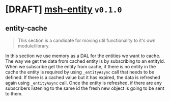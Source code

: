 # [DRAFT] [msh-entity](https://github.com/beecode-rs/msh-entity) `v0.1.0`

## entity-cache

> This section is a candidate for moving util functionality to it's own module/library.

In this section we use memory as a DAL for the entities we want to cache. The way we get the data from cached entity is by
subscribing to an entityId. When we subscribe get the entity from cache, if there is no entity in the cache the entity is required
by using `_entityAsync` call that needs to be defined. If there is a cached value but it has expired, the data is refreshed again
using `_entityAsync` call. Once the entity is refreshed, if there are any subscribers listening to the same id the fresh new
object is going to be sent to them.
